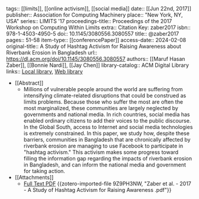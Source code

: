 tags:: [[limits]], [[online activism]], [[social media]]
date:: [[Jun 22nd, 2017]]
publisher:: Association for Computing Machinery
place:: "New York, NY, USA"
series:: LIMITS '17
proceedings-title:: Proceedings of the 2017 Workshop on Computing Within Limits
extra:: Citation Key: zaber2017
isbn:: 978-1-4503-4950-5
doi:: 10.1145/3080556.3080557
title:: @zaber2017
pages:: 51–58
item-type:: [[conferencePaper]]
access-date:: 2024-02-08
original-title:: A Study of Hashtag Activism for Raising Awareness about Riverbank Erosion in Bangladesh
url:: https://dl.acm.org/doi/10.1145/3080556.3080557
authors:: [[Maruf Hasan Zaber]], [[Bonnie Nardi]], [[Jay Chen]]
library-catalog:: ACM Digital Library
links:: [Local library](zotero://select/groups/2386895/items/XFG5XCRB), [Web library](https://www.zotero.org/groups/2386895/items/XFG5XCRB)

- [[Abstract]]
	- Millions of vulnerable people around the world are suffering from intensifying climate-related disruptions that could be construed as limits problems. Because those who suffer the most are often the most marginalized, these communities are largely neglected by governments and national media. In rich countries, social media has enabled ordinary citizens to add their voices to the public discourse. In the Global South, access to Internet and social media technologies is extremely constrained. In this paper, we study how, despite these barriers, communities in Bangladesh that are chronically affected by riverbank erosion are managing to use Facebook to participate in "hashtag activism." This activism makes some progress toward filling the information gap regarding the impacts of riverbank erosion in Bangladesh, and can inform the national media and government for taking action.
- [[Attachments]]
	- [Full Text PDF](https://dl.acm.org/doi/pdf/10.1145/3080556.3080557) {{zotero-imported-file 9Z9PH3NW, "Zaber et al. - 2017 - A Study of Hashtag Activism for Raising Awareness .pdf"}}